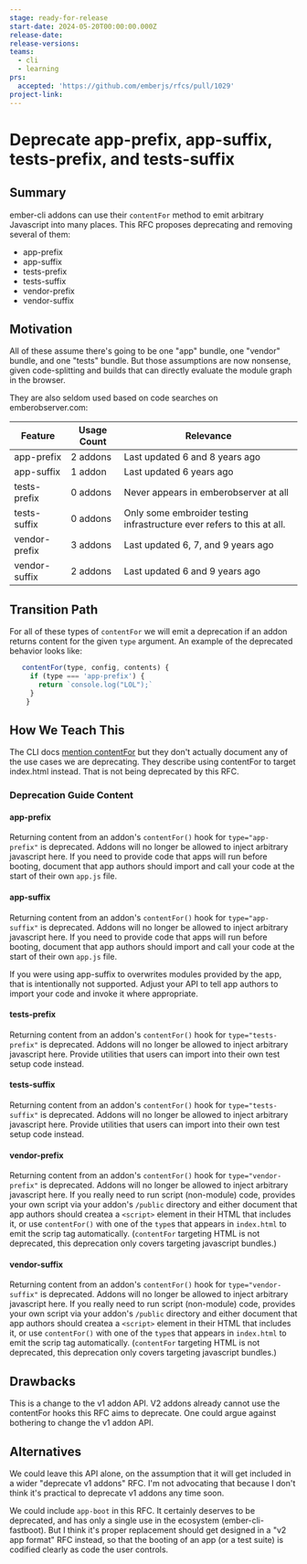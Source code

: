 ```yaml
---
stage: ready-for-release
start-date: 2024-05-20T00:00:00.000Z
release-date:
release-versions:
teams:
  - cli
  - learning
prs:
  accepted: 'https://github.com/emberjs/rfcs/pull/1029'
project-link:
---
```


<!---
Directions for above:

stage: Leave as is
start-date: Fill in with today's date, 2032-12-01T00:00:00.000Z
release-date: Leave as is
release-versions: Leave as is
teams: Include only the [team(s)](README.md#relevant-teams) for which this RFC applies
prs:
  accepted: Fill this in with the URL for the Proposal RFC PR
project-link: Leave as is
-->

# Deprecate app-prefix, app-suffix, tests-prefix, and tests-suffix

## Summary

ember-cli addons can use their `contentFor` method to emit arbitrary Javascript into many places. This RFC proposes deprecating and removing several of them:

 - app-prefix
 - app-suffix
 - tests-prefix
 - tests-suffix
 - vendor-prefix
 - vendor-suffix

## Motivation

All of these assume there's going to be one "app" bundle, one "vendor" bundle, and one "tests" bundle. But those assumptions are now nonsense, given code-splitting and builds that can directly evaluate the module graph in the browser.

They are also seldom used based on code searches on emberobserver.com:

| Feature  | Usage Count   | Relevance |
| ---------| ------------- | -----------------------------------------------------------------------------------   |
| app-prefix  | 2 addons   | Last updated 6 and 8 years ago                                     |
| app-suffix | 1 addon     | Last updated 6 years ago |
| tests-prefix | 0 addons  | Never appears in emberobserver at all |
| tests-suffix | 0 addons  | Only some embroider testing infrastructure ever refers to this at all. |
| vendor-prefix | 3 addons | Last updated 6, 7, and 9 years ago | 
| vendor-suffix | 2 addons | Last updated 6 and 9 years ago |

## Transition Path

For all of these types of `contentFor` we will emit a deprecation if an addon returns content for the given `type` argument. An example of the deprecated behavior looks like:

```js
   contentFor(type, config, contents) {
     if (type === 'app-prefix') {
       return `console.log("LOL");`
     }
    }
```

## How We Teach This

The CLI docs [mention contentFor](https://ember-cli.com/api/classes/addon#method_contentFor) but they don't actually document any of the use cases we are deprecating. They describe using contentFor to target index.html instead. That is not being deprecated by this RFC.


### Deprecation Guide Content

#### app-prefix

Returning content from an addon's `contentFor()` hook for `type="app-prefix"` is deprecated. Addons will no longer be allowed to inject arbitrary javascript here. If you need to provide code that apps will run before booting, document that app authors should import and call your code at the start of their own `app.js` file.

#### app-suffix

Returning content from an addon's `contentFor()` hook for `type="app-suffix"` is deprecated. Addons will no longer be allowed to inject arbitrary javascript here. If you need to provide code that apps will run before booting, document that app authors should import and call your code at the start of their own `app.js` file.

If you were using app-suffix to overwrites modules provided by the app, that is intentionally not supported. Adjust your API to tell app authors to import your code and invoke it where appropriate.

#### tests-prefix

Returning content from an addon's `contentFor()` hook for `type="tests-prefix"` is deprecated. Addons will no longer be allowed to inject arbitrary javascript here. Provide utilities that users can import into their own test setup code instead.

#### tests-suffix

Returning content from an addon's `contentFor()` hook for `type="tests-suffix"` is deprecated. Addons will no longer be allowed to inject arbitrary javascript here. Provide utilities that users can import into their own test setup code instead.

#### vendor-prefix

Returning content from an addon's `contentFor()` hook for `type="vendor-prefix"` is deprecated. Addons will no longer be allowed to inject arbitrary javascript here. If you really need to run script (non-module) code, provides your own script via your addon's `/public` directory and either document that app authors should createa a `<script>` element in their HTML that includes it, or use `contentFor()` with one of the `type`s that appears in `index.html` to emit the scrip tag automatically. (`contentFor` targeting HTML is not deprecated, this deprecation only covers targeting javascript bundles.)

#### vendor-suffix

Returning content from an addon's `contentFor()` hook for `type="vendor-suffix"` is deprecated. Addons will no longer be allowed to inject arbitrary javascript here. If you really need to run script (non-module) code, provides your own script via your addon's `/public` directory and either document that app authors should createa a `<script>` element in their HTML that includes it, or use `contentFor()` with one of the `type`s that appears in `index.html` to emit the scrip tag automatically. (`contentFor` targeting HTML is not deprecated, this deprecation only covers targeting javascript bundles.)

## Drawbacks

This is a change to the v1 addon API. V2 addons already cannot use the contentFor hooks this RFC aims to deprecate. One could argue against bothering to change the v1 addon API.

## Alternatives

We could leave this API alone, on the assumption that it will get included in a wider "deprecate v1 addons" RFC. I'm not advocating that because I don't think it's practical to deprecate v1 addons any time soon.

We could include `app-boot` in this RFC. It certainly deserves to be deprecated, and has only a single use in the ecosystem (ember-cli-fastboot). But I think it's proper replacement should get designed in a "v2 app format" RFC instead, so that the booting of an app (or a test suite) is codified clearly as code the user controls. 
